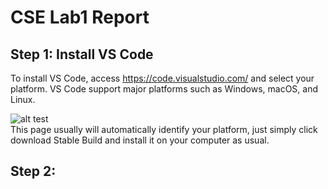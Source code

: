 # CSE Lab1 Report

## <strong>Step 1: Install VS Code</strong><br/>
  To install VS Code, access https://code.visualstudio.com/ and select your platform. VS Code support major platforms such as Windows, macOS, and Linux.  
  
![alt test](https://github.com/TSLAX/CSE15L-Lab/blob/main/images/Snipaste_2022-01-13_02-02-07.png)  
This page usually will automatically identify your platform, just simply click download Stable Build and install it on your computer as usual.  

## <strong>Step 2: </strong><br/>